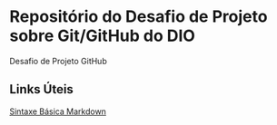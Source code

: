 # Repositório do Desafio de Projeto sobre Git/GitHub do DIO
Desafio de Projeto GitHub

## Links Úteis 
[Sintaxe Básica Markdown](https://www.markdownguide.org/basic-syntax/)
